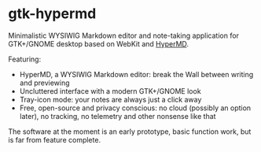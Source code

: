 # gtk-hypermd

Minimalistic WYSIWIG Markdown editor and note-taking application for GTK+/GNOME desktop based on WebKit and [HyperMD](https://github.com/laobubu/HyperMD).

Featuring:
* HyperMD, a WYSIWIG Markdown editor: break the Wall between writing and previewing
* Uncluttered interface with a modern GTK+/GNOME look
* Tray-icon mode: your notes are always just a click away
* Free, open-source and privacy conscious: no cloud (possibly an option later), no tracking, no telemetry and other nonsense like that

The software at the moment is an early prototype, basic function work, but is far from feature complete.

